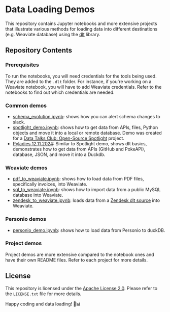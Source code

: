 # Data Loading Demos

This repository contains Jupyter notebooks and more extensive projects that illustrate various methods for loading data into different destinations (e.g. Weaviate database)
using the [dlt](https://github.com/dlt-hub/dlt) library.

## Repository Contents

### Prerequisites

To run the notebooks, you will need credentials for the tools being used. They are added to the `.dlt` folder. For instance, if you're working on a Weaviate notebook, you will have to add Weaviate credentials. Refer to the notebooks to find out which credentials are needed.

### Common demos

- [schema_evolution.ipynb](schema_evolution.ipynb): shows how you can alert schema changes to slack.
- [spotlight_demo.ipynb](spotlight_demo.ipynb): shows how to get data from APIs, files, Python objects and move it into a local or remote database.
  Demo was created for a [Data Talks Club: Open-Source Spotlight](https://youtube.com/playlist?list=PL3MmuxUbc_hJ5t5nnjzC0F2zan76Dpsz0&feature=shared) project.
- [Pyladies 12.11.2024](pyladies-2024-demo): Similar to Spotlight demo, shows dlt basics, demonstrates how to get data from APIs (GitHub and PokeAPI), database, JSON, and move it into a Duckdb. 

### Weaviate demos

- [pdf_to_weaviate.ipynb](pdf_to_weaviate.ipynb): shows how to load data from PDF files, specifically invoices, into Weaviate.
- [sql_to_weaviate.ipynb](sql_to_weaviate.ipynb): shows how to import data from a public MySQL database into Weaviate.
- [zendesk_to_weaviate.ipynb](zendesk_to_weaviate.ipynb): loads data from a [Zendesk dlt source](https://dlthub.com/docs/dlt-ecosystem/verified-sources/zendesk) into Weaviate.


### Personio demos

- [personio_demo.ipynb](personio_demo.ipynb): shows how to load data from Personio to duckDB.

### Project demos

Project demos are more extensive compared to the notebook ones and have their own README files. Refer to each project for more details.


## License

This repository is licensed under the [Apache License 2.0](LICENSE.txt). Please refer to the `LICENSE.txt` file for more details.

Happy coding and data loading! 🚀📊
